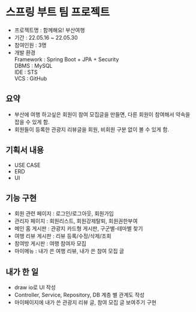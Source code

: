 # 스프링 부트 팀 프로젝트
- 프로젝트명 : 함께해요! 부산여행
- 기간 : 22.05.16 ~ 22.05.30
- 참여인원 : 3명
- 개발 환경<br>
Framework : Spring Boot + JPA + Security<br>
DBMS : MySQL<br>
IDE : STS<br>
VCS : GitHub<br>

## 요약 
- 부산에 여행 하고싶은 회원이 참여 모집글을 만들면, 다른 회원이 참여해서 약속을 잡을 수 있게 함.
- 회원들이 등록한 관광지 리뷰글을 회원, 비회원 구분 없이 볼 수 있게 함.

## 기획서 내용
- USE CASE
- ERD
- UI

## 기능 구현 
- 회원 관련 페이지 : 로그인/로그아웃, 회원가입
- 관리자 페이지 : 회원리스트, 회원강제탈퇴, 회원권한부여
- 메인 홈 게시판 : 관광지 카드형 게시판, 구군별-테마별 찾기
- 여행 리뷰 게시판 : 리뷰 등록/수정/삭제/조회
- 참여방 게시판 : 여행 참여자 모집
- 마이메뉴 : 내가 쓴 여행 리뷰, 내가 쓴 참여 모집 글

## 내가 한 일
- draw io로 UI 작성
- Controller, Service, Repository, DB 계층 별 관계도 작성
- 마이페이지에 내가 쓴 관광지 리뷰 글, 참여 모집 글 보여주기 구현

